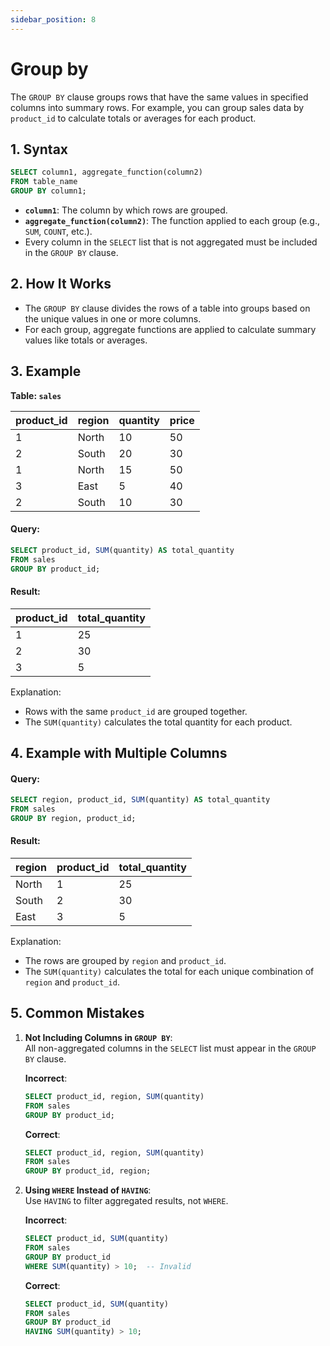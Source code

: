 ```yaml
---
sidebar_position: 8
---
```


# Group by

The `GROUP BY` clause groups rows that have the same values in specified columns into summary rows. For example, you can group sales data by `product_id` to calculate totals or averages for each product.

## **1. Syntax**
```sql
SELECT column1, aggregate_function(column2)
FROM table_name
GROUP BY column1;
```

- **`column1`**: The column by which rows are grouped.  
- **`aggregate_function(column2)`**: The function applied to each group (e.g., `SUM`, `COUNT`, etc.).  
- Every column in the `SELECT` list that is not aggregated must be included in the `GROUP BY` clause.

## **2. How It Works**
- The `GROUP BY` clause divides the rows of a table into groups based on the unique values in one or more columns.  
- For each group, aggregate functions are applied to calculate summary values like totals or averages.

## **3. Example**

**Table: `sales`**

| product_id | region    | quantity | price |  
|------------|-----------|----------|-------|  
| 1          | North     | 10       | 50    |  
| 2          | South     | 20       | 30    |  
| 1          | North     | 15       | 50    |  
| 3          | East      | 5        | 40    |  
| 2          | South     | 10       | 30    |  

#### Query:
```sql
SELECT product_id, SUM(quantity) AS total_quantity
FROM sales
GROUP BY product_id;
```

#### Result:

| product_id | total_quantity |  
|------------|----------------|  
| 1          | 25             |  
| 2          | 30             |  
| 3          | 5              |  

Explanation:  
- Rows with the same `product_id` are grouped together.  
- The `SUM(quantity)` calculates the total quantity for each product.

## **4. Example with Multiple Columns**

#### Query:
```sql
SELECT region, product_id, SUM(quantity) AS total_quantity
FROM sales
GROUP BY region, product_id;
```

#### Result:

| region    | product_id | total_quantity |  
|-----------|------------|----------------|  
| North     | 1          | 25             |  
| South     | 2          | 30             |  
| East      | 3          | 5              |  

Explanation:  
- The rows are grouped by `region` and `product_id`.  
- The `SUM(quantity)` calculates the total for each unique combination of `region` and `product_id`.


## **5. Common Mistakes**
1. **Not Including Columns in `GROUP BY`**:  
   All non-aggregated columns in the `SELECT` list must appear in the `GROUP BY` clause.  

   **Incorrect**:
   ```sql
   SELECT product_id, region, SUM(quantity)
   FROM sales
   GROUP BY product_id;
   ```

   **Correct**:
   ```sql
   SELECT product_id, region, SUM(quantity)
   FROM sales
   GROUP BY product_id, region;
   ```

2. **Using `WHERE` Instead of `HAVING`**:  
   Use `HAVING` to filter aggregated results, not `WHERE`.

   **Incorrect**:
   ```sql
   SELECT product_id, SUM(quantity)
   FROM sales
   GROUP BY product_id
   WHERE SUM(quantity) > 10;  -- Invalid
   ```

   **Correct**:
   ```sql
   SELECT product_id, SUM(quantity)
   FROM sales
   GROUP BY product_id
   HAVING SUM(quantity) > 10;
   ```